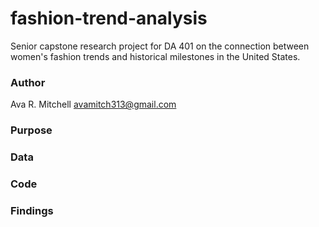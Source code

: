 # fashion-trend-analysis
Senior capstone research project for DA 401 on the connection between women's fashion trends and historical milestones in the United States.


### Author
Ava R. Mitchell
avamitch313@gmail.com

### Purpose

### Data

### Code

### Findings
